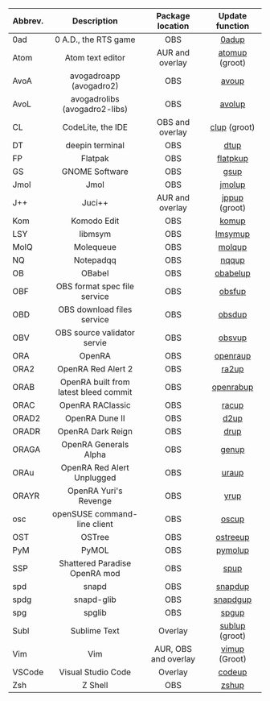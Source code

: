 | Abbrev. | Description                   | Package location | Update function
| ------- | :---------------------------: | :--------------: | :--------------------: |
| 0ad     | 0 A.D., the RTS game          | OBS              | [0adup](../obs/0ad.sh)                  |
| Atom    | Atom text editor              | AUR and overlay  | [atomup](https://github.com/fusion809/gentoo-scripts/blob/master/Shell/pms/ebuild/atom.sh) (groot)
| AvoA    | avogadroapp (avogadro2)       | OBS              | [avoup](../obs/avogadro2.sh)                  |
| AvoL    | avogadrolibs (avogadro2-libs) | OBS              | [avolup](../obs/avogadro2-libs.sh)                |
| CL      | CodeLite, the IDE             | OBS and overlay  | [clup](https://github.com/fusion809/gentoo-scripts/blob/master/Shell/pms/ebuild/codelite.sh) (groot)
| DT      | deepin terminal               | OBS              | [dtup](https://github.com/fusion809/gentoo-scripts/blob/master/Shell/pms/ebuild/dt.sh)
| FP      | Flatpak                       | OBS              | [flatpkup](../obs/flatpak.sh)
| GS      | GNOME Software                | OBS              | [gsup](../obs/gnome-software.sh)
| Jmol    | Jmol                          | OBS              | [jmolup](../obs/jmol.sh)
| J++     | Juci++                        | AUR and overlay  | [jppup](https://github.com/fusion809/gentoo-scripts/blob/master/Shell/pms/ebuild/juci++.sh) (groot)
| Kom     | Komodo Edit                   | OBS              | [komup](../obs/komodo.sh)
| LSY     | libmsym                       | OBS              | [lmsymup](../obs/libmsym.sh)
| MolQ    | Molequeue                     | OBS              | [molqup](../obs/mole.sh)
| NQ      | Notepadqq                     | OBS              | [nqqup](../obs/notepadqq.sh)
| OB      | OBabel                        | OBS              | [obabelup](../obs/openbabel.sh)
| OBF     | OBS format spec file service  | OBS              | [obsfup](../obs/obsf.sh)
| OBD     | OBS download files service    | OBS              | [obsdup](../obs/obsd.sh)
| OBV     | OBS source validator servie   | OBS              | [obsvup](../obs/obsv.sh)
| ORA     | OpenRA                        | OBS              | [openraup](../obs/openra/openra.sh)
| ORA2    | OpenRA Red Alert 2            | OBS              | [ra2up](../obs/openra/ra2.sh)
| ORAB    | OpenRA built from latest bleed commit | OBS      | [openrabup](../obs/openra/bleed.sh)
| ORAC    | OpenRA RAClassic              | OBS              | [racup](../obs/openra/raclassic.sh)
| ORAD2   | OpenRA Dune II                | OBS              | [d2up](../obs/openra/d2.sh)
| ORADR   | OpenRA Dark Reign             | OBS              | [drup](../obs/openra/dr.sh)
| ORAGA   | OpenRA Generals Alpha         | OBS              | [genup](../obs/openra/gen.sh)
| ORAu    | OpenRA Red Alert Unplugged    | OBS              | [uraup](../obs/openra/ura.sh)
| ORAYR   | OpenRA Yuri's Revenge         | OBS              | [yrup](../obs/openra/yr.sh)
| osc     | openSUSE command-line client  | OBS              | [oscup](../obs/osc.sh)
| OST     | OSTree                        | OBS              | [ostreeup](../obs/ostree.sh)
| PyM     | PyMOL                         | OBS              | [pymolup](../obs/pymol.sh)
| SSP     | Shattered Paradise OpenRA mod | OBS              | [spup](../obs/sp.sh)
| spd     | snapd                         | OBS              | [snapdup](../obs/snapd.sh)
| spdg    | snapd-glib                    | OBS              | [snapdgup](../obs/snapd.sh#L14)
| spg     | spglib                        | OBS              | [spgup](../obs/spglib.sh)
| Subl    | Sublime Text                  | Overlay          | [sublup](https://github.com/fusion809/gentoo-scripts/blob/master/Shell/pms/ebuild/sublime.sh) (groot)
| Vim     | Vim                           | AUR, OBS and overlay | [vimup](https://github.com/fusion809/gentoo-scripts/blob/master/Shell/pms/ebuild/vim.sh) (Groot)
| VSCode  | Visual Studio Code            | Overlay              | [codeup](https://github.com/fusion809/gentoo-scripts/blob/master/Shell/pms/ebuild/code.sh)
| Zsh     | Z Shell                       | OBS                  | [zshup](../obs/zsh.sh)